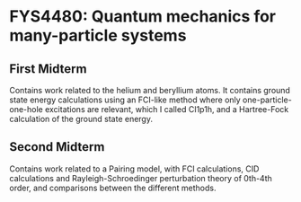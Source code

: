 # FYS4480: Quantum mechanics for many-particle systems

## First Midterm
Contains work related to the helium and beryllium atoms. It contains ground state energy calculations using an FCI-like method where only one-particle-one-hole excitations are relevant, which I called CI1p1h, and a Hartree-Fock calculation of the ground state energy.

## Second Midterm
Contains work related to a Pairing model, with FCI calculations, CID calculations and Rayleigh-Schroedinger perturbation theory of 0th-4th order, and comparisons between the different methods.

